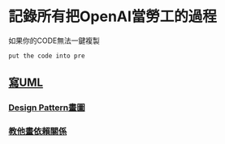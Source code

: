 # 記錄所有把OpenAI當勞工的過程

如果你的CODE無法一鍵複製
```
put the code into pre
```

## [寫UML](https://github.com/LC-Organic-by-Komexeu/AI-/blob/main/%E5%AD%B8%E6%9C%83%E5%AF%ABUML.md)
### [Design Pattern畫圖](https://github.com/LC-Organic-by-Komexeu/AI-/blob/main/%E6%95%99%E6%95%99%E6%88%91Design%20Pattern.md)
### [教他畫依賴關係](https://github.com/LC-Organic-by-Komexeu/AI-/blob/main/%E6%95%99%E4%BB%96%E7%95%AB%E4%BE%9D%E8%B3%B4%E9%97%9C%E4%BF%82.md)
